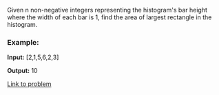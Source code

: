 Given n non-negative integers representing the histogram's bar height where the width of each bar is 1, find the area of largest rectangle in the histogram.

### Example:

**Input:** [2,1,5,6,2,3]

**Output:** 10

[Link to problem](https://leetcode.com/problems/largest-rectangle-in-histogram/)

